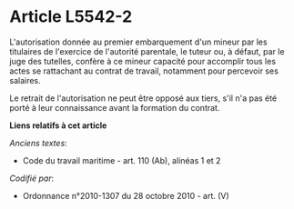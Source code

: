 # Article L5542-2

L'autorisation donnée au premier embarquement d'un mineur par les titulaires de l'exercice de l'autorité parentale, le tuteur
ou, à défaut, par le juge des tutelles, confère à ce mineur capacité pour accomplir tous les actes se rattachant au contrat
de travail, notamment pour percevoir ses salaires.

Le retrait de l'autorisation ne peut être opposé aux tiers, s'il n'a pas été porté à leur connaissance avant la formation du
contrat.

**Liens relatifs à cet article**

_Anciens textes_:

  - Code du travail maritime - art. 110 (Ab), alinéas 1 et 2

_Codifié par_:

  - Ordonnance n°2010-1307 du 28 octobre 2010 - art. (V)
